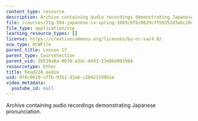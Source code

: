 ```yaml
---
content_type: resource
description: Archive containing audio recordings demonstrating Japanese pronunciation.
file: /courses/21g-504-japanese-iv-spring-2009/0f6c0629cffb9351d3abc204217d8b1e_Read22A_audio.zip
file_type: application/zip
learning_resource_types: []
license: https://creativecommons.org/licenses/by-nc-sa/4.0/
ocw_type: OCWFile
parent_title: Lesson 17
parent_type: CourseSection
parent_uid: 20539a8a-0070-a3dc-0491-23486d993904
resourcetype: Other
title: Read22A_audio
uid: 0f6c0629-cffb-9351-d3ab-c204217d8b1e
video_metadata:
  youtube_id: null
---
```

Archive containing audio recordings demonstrating Japanese pronunciation.